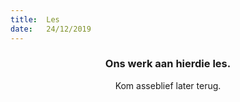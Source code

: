 ```yaml
---
title:  Les
date:   24/12/2019
---
```


### <center>Ons werk aan hierdie les.</center>
<center>Kom asseblief later terug.</center>